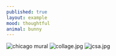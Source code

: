 ```yaml
---
published: true
layout: example
mood: thoughtful
animal: bunny
---
```

![chicago mural]({{site.baseurl}}/_posts/lssa.jpg)
![collage.jpg]({{site.baseurl}}/_posts/collage.jpg)
![jcsa.jpg]({{site.baseurl}}/_posts/jcsa.jpg)
